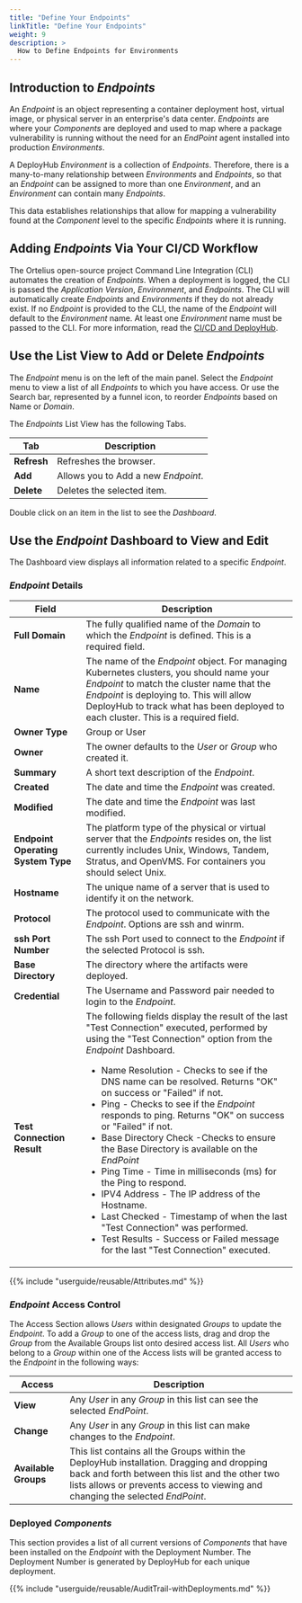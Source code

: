```yaml
---
title: "Define Your Endpoints"
linkTitle: "Define Your Endpoints"
weight: 9
description: >
  How to Define Endpoints for Environments
---
```

## Introduction to _Endpoints_

An _Endpoint_ is an object representing a container deployment host, virtual image, or physical server in an enterprise's data center.  _Endpoints_ are where your _Components_ are deployed and used to map where a package vulnerability is running without the need for an _EndPoint_ agent installed into production _Environments_. 

A DeployHub _Environment_ is a collection of _Endpoints_. Therefore, there is a many-to-many relationship between _Environments_ and _Endpoints_, so that an _Endpoint_ can be assigned to more than one _Environment_, and an _Environment_ can contain many _Endpoints_. 

This data establishes relationships that allow for mapping a vulnerability found at the _Component_ level to the specific _Endpoints_ where it is running.

## Adding _Endpoints_ Via Your CI/CD Workflow

The Ortelius open-source project Command Line Integration (CLI) automates the creation of _Endpoints_. When a deployment is logged, the CLI is passed the _Application Version_, _Environment_, and _Endpoints_. The CLI will automatically create _Endpoints_ and _Environments_ if they do not already exist. If no _Endpoint_ is provided to the CLI, the name of the _Endpoint_ will default to the _Environment_ name. At least one _Environment_ name must be passed to the CLI. For more information, read the [CI/CD and DeployHub](/userguide/integrations/ci-cd_integrations/). 

## Use the List View to Add or Delete _Endpoints_

The _Endpoint_ menu is on the left of the main panel. Select the _Endpoint_ menu to view a list of all _Endpoints_ to which you have access. Or use the Search bar, represented by a funnel icon, to reorder _Endpoints_ based on Name or _Domain_.

The _Endpoints_ List View has the following Tabs.

| Tab         | Description                         |
|-------------|-------------------------------------|
| **Refresh** | Refreshes the browser.              |
| **Add**     | Allows you to Add a new _Endpoint_. |
| **Delete**  | Deletes the selected item.          |

Double click on an item in the list to see the _Dashboard_.

## Use the _Endpoint_ Dashboard to View and Edit

The Dashboard view displays all information related to a specific _Endpoint_.

### _Endpoint_ Details

| Field                              | Description                                                                                                                                                                                                                                                                                                                                                                                                                                                                                                                                                                                                                                                                                                                                                                                                              |
|------------------------------------|--------------------------------------------------------------------------------------------------------------------------------------------------------------------------------------------------------------------------------------------------------------------------------------------------------------------------------------------------------------------------------------------------------------------------------------------------------------------------------------------------------------------------------------------------------------------------------------------------------------------------------------------------------------------------------------------------------------------------------------------------------------------------------------------------------------------------|
| **Full Domain**                    | The fully qualified name of the _Domain_ to which the _Endpoint_ is defined.  This is a required field.                                                                                                                                                                                                                                                                                                                                                                                                                                                                                                                                                                                                                                                                                                                                            |
| **Name**                           | The name of the _Endpoint_ object. For managing Kubernetes clusters, you should name your _Endpoint_ to match the cluster name that the _Endpoint_ is deploying to.  This will allow DeployHub to track what has been deployed to each cluster. This is a required field.                                                                                                                                                                                                                                                                                                                                                                                                                                                                                                                                                                          |
| **Owner Type**                     | Group or User                                                                                                                                                                                                                                                                                                                                                                                                                                                                                                                                                                                                                                                                                                                                                                                                            |
| **Owner**                          | The owner defaults to the _User_ or _Group_ who created it.                                                                                                                                                                                                                                                                                                                                                                                                                                                                                                                                                                                                                                                                                                                                                              |
| **Summary**                        | A short text description of the _Endpoint_.                                                                                                                                                                                                                                                                                                                                                                                                                                                                                                                                                                                                                                                                                                                                                                              |
| **Created**                        | The date and time the _Endpoint_ was created.                                                                                                                                                                                                                                                                                                                                                                                                                                                                                                                                                                                                                                                                                                                                                                            |
| **Modified**                       | The date and time the _Endpoint_ was last modified.                                                                                                                                                                                                                                                                                                                                                                                                                                                                                                                                                                                                                                                                                                                                                                      |
| **Endpoint Operating System Type** | The platform type of the physical or virtual server that the _Endpoints_ resides on, the list currently includes Unix, Windows, Tandem, Stratus, and OpenVMS. For containers you should select Unix.                                                                                                                                                                                                                                                                                                                                                                                                                                                                                                                                                                                                                     |
| **Hostname**                       | The unique name of a server that is used to identify it on the network.                                                                                                                                                                                                                                                                                                                                                                                                                                                                                                                                                                                                                                                                                                                                                  |
| **Protocol**                       | The protocol used to communicate with the _Endpoint_. Options are ssh and winrm.                                                                                                                                                                                                                                                                                                                                                                                                                                                                                                                                                                                                                                                                                                                                         |
| **ssh Port Number**                | The ssh Port used to connect to the _Endpoint_ if the selected Protocol is ssh.                                                                                                                                                                                                                                                                                                                                                                                                                                                                                                                                                                                                                                                                                                                                          |
| **Base Directory**                 | The directory where the artifacts were deployed.                                                                                                                                                                                                                                                                                                                                   |
| **Credential**                     | The Username and Password pair needed to login to the _Endpoint_.                                                                                                                                                                                                                                                                                                                                                                                                                                                                                                                                                                                                                                                                                                                                                        |
| **Test Connection Result**         | The following fields display the result of the last "Test Connection" executed, performed by using the "Test Connection" option from the _Endpoint_ Dashboard.<ul><li>Name Resolution - Checks to see if the DNS name can be resolved. Returns "OK" on success or "Failed" if not. </li><li> Ping - Checks to see if the _Endpoint_ responds to ping. Returns "OK" on success or "Failed" if not.</li><li>Base Directory Check -Checks to ensure the Base Directory is available on the _EndPoint_ </li><li>Ping Time - Time in milliseconds (ms) for the Ping to respond.</li><li>IPV4 Address - The IP address of the Hostname.</li><li>Last Checked - Timestamp of when the last "Test Connection" was performed.</li><li>Test Results - Success or Failed message for the last "Test Connection" executed.</li></ul> |

{{% include "userguide/reusable/Attributes.md" %}}

### _Endpoint_ Access Control

The Access Section allows _Users_ within designated _Groups_ to update the _Endpoint_. To add a _Group_ to one of the access lists, drag and drop the _Group_ from the Available Groups list onto desired access list. All _Users_ who belong to a _Group_ within one of the Access lists will be granted access to the _Endpoint_ in the following ways:

| Access     | Description                                                                |
|------------|----------------------------------------------------------------------------|
| **View**   | Any _User_ in any _Group_ in this list can see the selected _EndPoint_.    |
| **Change** | Any _User_ in any _Group_ in this list can make changes to the _Endpoint_. |
|**Available Groups**|This list contains all the Groups within the DeployHub installation. Dragging and dropping back and forth between this list and the other two lists allows or prevents access to viewing and changing the selected _EndPoint_.


### Deployed _Components_

This section provides a list of all current versions of _Components_ that have been installed on the _Endpoint_ with the Deployment Number. The Deployment Number is generated by DeployHub for each unique deployment.


{{% include "userguide/reusable/AuditTrail-withDeployments.md" %}}